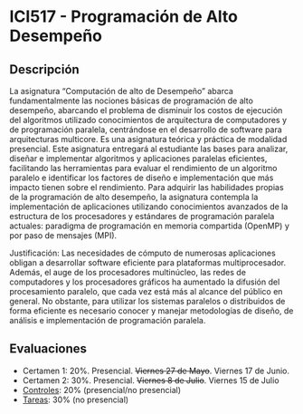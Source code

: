 # ICI517 - Programación de Alto Desempeño

## Descripción

La asignatura “Computación de alto de Desempeño” abarca fundamentalmente las nociones básicas de programación de alto desempeño, abarcando el problema de disminuir los costos de ejecución del algoritmos utilizado conocimientos de arquitectura de computadores y de programación paralela, centrándose en el desarrollo de software para arquitecturas multicore. Es una asignatura teórica y práctica de modalidad presencial. Este asignatura entregará al estudiante las bases para analizar, diseñar e implementar algoritmos y aplicaciones paralelas eficientes, facilitando las herramientas para evaluar el rendimiento de un algoritmo paralelo e identificar los factores de diseño e implementación que más impacto tienen sobre el rendimiento. Para adquirir las habilidades propias de la programación de alto desempeño, la asignatura contempla la implementación de aplicaciones utilizando conocimientos avanzados de la estructura de los procesadores y estándares de programación paralela actuales: paradigma de programación en memoria compartida (OpenMP) y por paso de mensajes (MPI).

Justificación:
Las necesidades de cómputo de numerosas aplicaciones obligan a desarrollar software eficiente para plataformas multiprocesador. Además, el auge de los procesadores multinúcleo, las redes de computadores y los procesadores gráficos ha aumentado la difusión del procesamiento paralelo, que cada vez está más al alcance del público en general. No obstante, para utilizar los sistemas paralelos o distribuidos de forma eficiente es necesario conocer y manejar metodologías de diseño, de análisis e implementación de programación paralela. 


## Evaluaciones

* Certamen 1: 20%. Presencial. ~~Viernes 27 de Mayo~~. Viernes 17 de Junio.
* Certamen 2: 30%. Presencial. ~~Viernes 8 de Julio~~. Viernes 15 de Julio
* [Controles](https://github.com/g-courses/ICI517/tree/main/controles): 20% (presencial/no presencial)
* [Tareas](https://github.com/g-courses/ICI517/tree/main/tareas): 30% (no presencial)


